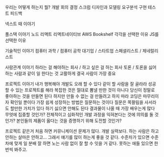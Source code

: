 우리는 어떻게 하는지
뭘?
개발
회의
결정
스크럼
디자인과 모델링
요구분석
구현
테스트
피드백

넥스트 때 이야기

풀스택 이야기
노드 리액트 리액트네이티브 AWS Bookshelf
각각을 선택한 이유
JS를 선택한 이유

기술적인 이야기
컴퓨터 과학 / 컴퓨터 공학
대기업 / 스타트업
스페셜리스트 / 제네럴리스트

사람관계 이야기
하라는 걸 해야하는 회사 / 하고 싶은 걸 하는 회사
토론 / 토론을 싫어하는 사람과 같이 일 한다는 것
교활하게
결국 사람이 가장 중요

프로젝트 이야기
내가 행복해야 개발도 오래 할 수 있다
같이 할 사람을 잘 골라라
성공할 수 있는 프로젝트를 해라
복잡한 것은 절대로 뽐낼 만한 것이 아니다
당신이 정말로 좋아하는 것을 만들면 된다
하지만 만들 수 없는 걸 만들려고 하지 마라
코딩은 마무리이자 확인일 뿐이다
가장 쉽게 성장하는 방법은 질문하는 것이다
질문은 쪽팔림을 사서라도 할만한 가치가 있다
하기 싫으면 안해도 된다
결과물이 나올 때 가장 배우는게 많다
무엇에 집중할 것인가?
  전체적이고 심화적인 개발 과정을 익혀본다는 것에 의의를 둘 것인가?
  본인들의 제품이 옳다는 것을 증명하기 위해 도전할 것인가?


프로젝트 같은거 처음 하면 커뮤니케이션 문제가 많다. 개발 실력보다. 하는 사람은 하고 안하는 살마은 안하고... 그래서 얘기를 많이 하는게 좋을 것 같다.
수준차가 있으면 수준차에 맞게 일 분배 잘 하면 노는 사람 없이 잘 할 수 잇을 거 같다.
못하는 애들 있으면 한번씩 봐주고.
